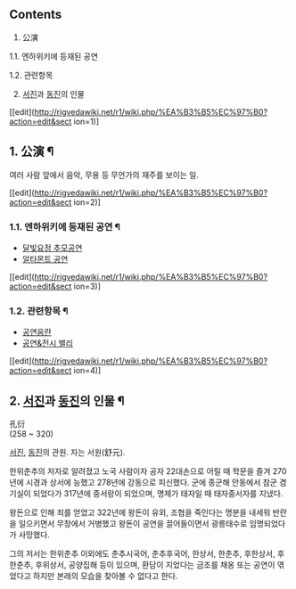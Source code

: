## Contents

    

1. 公演 
    

1.1. 엔하위키에 등재된 공연

1.2. 관련항목

2. [서진](%EC%84%9C%EC%A7%84.md)과 [동진](%EB%8F%99%EC%A7%84.md)의 인물 

[[edit](http://rigvedawiki.net/r1/wiki.php/%EA%B3%B5%EC%97%B0?action=edit&sect
ion=1)]

## 1. 公演 ¶

여러 사람 앞에서 음악, 무용 등 무언가의 재주를 보이는 일.

  

[[edit](http://rigvedawiki.net/r1/wiki.php/%EA%B3%B5%EC%97%B0?action=edit&sect
ion=2)]

### 1.1. 엔하위키에 등재된 공연 ¶

  * [달빛요정 추모공연](%EB%8B%AC%EB%B9%9B%EC%9A%94%EC%A0%95%20%EC%B6%94%EB%AA%A8%EA%B3%B5%EC%97%B0.md)
  * [알타몬트 공연](%EC%95%8C%ED%83%80%EB%AA%AC%ED%8A%B8%20%EA%B3%B5%EC%97%B0.md)  

[[edit](http://rigvedawiki.net/r1/wiki.php/%EA%B3%B5%EC%97%B0?action=edit&sect
ion=3)]

### 1.2. 관련항목 ¶

  * [공연음란](%EA%B3%B5%EC%97%B0%EC%9D%8C%EB%9E%80.md)
  * [공연&전시 밸리](%EA%B3%B5%EC%97%B0%26%EC%A0%84%EC%8B%9C%20%EB%B0%B8%EB%A6%AC.md)  

[[edit](http://rigvedawiki.net/r1/wiki.php/%EA%B3%B5%EC%97%B0?action=edit&sect
ion=4)]

## 2. [서진](%EC%84%9C%EC%A7%84.md)과 [동진](%EB%8F%99%EC%A7%84.md)의 인물 ¶

孔衍  
(258 ~ 320)

  

[서진](%EC%84%9C%EC%A7%84.md), [동진](%EB%8F%99%EC%A7%84.md)의 관원. 자는 서원(舒元).

  

한위춘추의 저자로 알려졌고 노국 사람이자 공자 22대손으로 어릴 때 학문을 즐겨 270년에 시경과 상서에 능했고 278년에 강동으로
피신했다. 군에 종군해 안동에서 참군 겸 기실이 되었다가 317년에 중서랑이 되었으며, 명제가 태자일 때 태자중서자를 지냈다.

  

왕돈으로 인해 죄를 얻었고 322년에 왕돈이 유외, 조협을 죽인다는 명분을 내세워 반란을 일으키면서 무창에서 거병했고 왕돈이 공연을
끌어들이면서 광릉태수로 임명되었다가 사망했다.

  

그의 저서는 한위춘추 이외에도 춘추시국어, 춘추후국어, 한상서, 한춘추, 후한상서, 후한춘추, 후위상서, 공양집해 등이 있으며, 환담이
지었다는 금조를 채옹 또는 공연이 엮었다고 하지만 본래의 모습을 찾아볼 수 없다고 한다.

